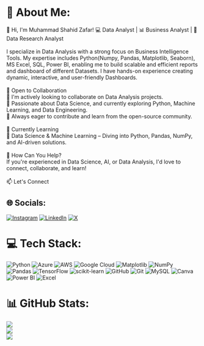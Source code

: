 # 💫 About Me:
👋 Hi, I'm Muhammad Shahid Zafar! 💻 Data Analyst | 📊 Business Analyst | 🚀 Data Research Analyst<br><br>I specialize in Data Analysis with a strong focus on Business Intelligence Tools. My expertise includes Python(Numpy, Pandas, Matplotlib, Seaborn), MS Excel, SQL, Power BI,  enabling me to build scalable and efficient reports and dashboard of different Datasets. I have hands-on experience creating dynamic, interactive, and user-friendly Dashboards.<br><br>👥 Open to Collaboration<br>🔹 I'm actively looking to collaborate on Data Analysis projects.<br>🔹 Passionate about Data Science, and currently exploring Python, Machine Learning, and Data Engineering.<br>🔹 Always eager to contribute and learn from the open-source community.<br><br>🌱 Currently Learning<br>📌 Data Science & Machine Learning – Diving into Python, Pandas, NumPy, and AI-driven solutions.<br><br>🚀 How Can You Help?<br>If you're experienced in Data Science, AI, or Data Analysis, I'd love to connect, collaborate, and learn!<br><br>📫 Let's Connect


## 🌐 Socials:
[![Instagram](https://img.shields.io/badge/Instagram-%23E4405F.svg?logo=Instagram&logoColor=white)](https://instagram.com/https://www.instagram.com/its_shady4.0/) [![LinkedIn](https://img.shields.io/badge/LinkedIn-%230077B5.svg?logo=linkedin&logoColor=white)](https://linkedin.com/in/https://www.linkedin.com/in/muhammad-shahid-zafar-746b99375) [![X](https://img.shields.io/badge/X-black.svg?logo=X&logoColor=white)](https://x.com/https://x.com/MuhShahidZafar1) 

# 💻 Tech Stack:
![Python](https://img.shields.io/badge/python-3670A0?style=for-the-badge&logo=python&logoColor=ffdd54) ![Azure](https://img.shields.io/badge/azure-%230072C6.svg?style=for-the-badge&logo=microsoftazure&logoColor=white) ![AWS](https://img.shields.io/badge/AWS-%23FF9900.svg?style=for-the-badge&logo=amazon-aws&logoColor=white) ![Google Cloud](https://img.shields.io/badge/GoogleCloud-%234285F4.svg?style=for-the-badge&logo=google-cloud&logoColor=white) ![Matplotlib](https://img.shields.io/badge/Matplotlib-%23ffffff.svg?style=for-the-badge&logo=Matplotlib&logoColor=black) ![NumPy](https://img.shields.io/badge/numpy-%23013243.svg?style=for-the-badge&logo=numpy&logoColor=white) ![Pandas](https://img.shields.io/badge/pandas-%23150458.svg?style=for-the-badge&logo=pandas&logoColor=white) ![TensorFlow](https://img.shields.io/badge/TensorFlow-%23FF6F00.svg?style=for-the-badge&logo=TensorFlow&logoColor=white) ![scikit-learn](https://img.shields.io/badge/scikit--learn-%23F7931E.svg?style=for-the-badge&logo=scikit-learn&logoColor=white) ![GitHub](https://img.shields.io/badge/github-%23121011.svg?style=for-the-badge&logo=github&logoColor=white) ![Git](https://img.shields.io/badge/git-%23F05033.svg?style=for-the-badge&logo=git&logoColor=white) ![MySQL](https://img.shields.io/badge/mysql-4479A1.svg?style=for-the-badge&logo=mysql&logoColor=white) ![Canva](https://img.shields.io/badge/Canva-%2300C4CC.svg?style=for-the-badge&logo=Canva&logoColor=white) ![Power BI](https://img.shields.io/badge/Power%20BI-F2C811?style=for-the-badge&logo=powerbi&logoColor=black)
![Excel](https://img.shields.io/badge/Microsoft%20Excel-217346?style=for-the-badge&logo=microsoft-excel&logoColor=white)

# 📊 GitHub Stats:
![](https://github-readme-stats.vercel.app/api?username=muhshahid03&theme=dark&hide_border=false&include_all_commits=false&count_private=false)<br/>
![](https://nirzak-streak-stats.vercel.app/?user=muhshahid03&theme=dark&hide_border=false)<br/>
![](https://github-readme-stats.vercel.app/api/top-langs/?username=muhshahid03&theme=dark&hide_border=false&include_all_commits=false&count_private=false&layout=compact)

<!-- Proudly created with GPRM ( https://gprm.itsvg.in ) -->

